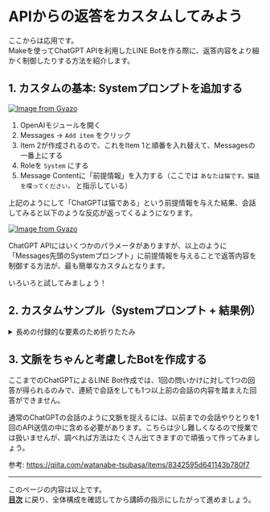 # APIからの返答をカスタムしてみよう

ここからは応用です。  
Makeを使ってChatGPT APIを利用したLINE Botを作る際に、返答内容をより細かく制御したりする方法を紹介します。

## 1. カスタムの基本: Systemプロンプトを追加する

[![Image from Gyazo](https://i.gyazo.com/60e329cbab749b3ca75984fe0c7729b3.gif)](https://gyazo.com/60e329cbab749b3ca75984fe0c7729b3)

1. OpenAIモジュールを開く
2. Messages → `Add item` をクリック
3. Item 2が作成されるので、これをItem 1と順番を入れ替えて、Messagesの一番上にする
4. Roleを `System` にする
5. Message Contentに「前提情報」を入力する（ここでは `あなたは猫です。猫語を喋ってください。` と指示している）

上記のようにして「ChatGPTは猫である」という前提情報を与えた結果、会話してみると以下のような反応が返ってくるようになります。

[![Image from Gyazo](https://i.gyazo.com/0302ea659d3ebccf20d95f11ab1e1e1b.jpg)](https://gyazo.com/0302ea659d3ebccf20d95f11ab1e1e1b)

ChatGPT APIにはいくつかのパラメータがありますが、以上のように「Messages先頭のSystemプロンプト」に前提情報を与えることで返答内容を制御する方法が、最も簡単なカスタムとなります。

いろいろと試してみましょう！

## 2. カスタムサンプル（Systemプロンプト + 結果例）

<details>
<summary>長めの付録的な要素のため折りたたみ</summary>

### 2-1. 翻訳Bot

#### Systemプロンプト

```
あなたは通訳者です。Userが日本語で話しかけるので、それをフランス語に簡潔に翻訳して回答してください。
```

#### 会話結果

[![Image from Gyazo](https://i.gyazo.com/56057e89a9f6a22e5960f84c54a7f012.jpg)](https://gyazo.com/56057e89a9f6a22e5960f84c54a7f012)

### 2-2. 漢字かな変換オウム返し

#### Systemプロンプト

```
Userは日本語の文章を送ります。その文章内のひらがなを、可能な限り全て漢字に変換し、変換後の文章を回答してください。
```

#### 会話結果

[![Image from Gyazo](https://i.gyazo.com/b008452cc29ceb32b6630ea433b5facb.jpg)](https://gyazo.com/b008452cc29ceb32b6630ea433b5facb)

### 2-3. JSONに要約と解析を含めてAPIとして

#### Systemプロンプト

```
Userは今日の日記をAssistantに送ります。
その内容を要約したものを[A]、その内容から予想されるUserの気分の良さを0から9の10段階で表した数値を[B]として、以下に示すJSONの形式で回答してください。

{ Summary: [A], Emotion: [B] }
```

#### 会話結果

[![Image from Gyazo](https://i.gyazo.com/36a3bf3da8667e7601e889a3315137f5.jpg)](https://gyazo.com/36a3bf3da8667e7601e889a3315137f5)

このパターンの場合、そのまま返答させる用ではなく、Make内で何かしらの処理を挟む必要がある場合に非常に効果的です。

### 2-4. 日時を考慮する

#### Systemプロンプト

```
現在の日時が {{addHours(now; 9)}} である日本のUserと会話しています。必要に応じて、現在の時間帯や季節に関連する話題を盛り込んだ回答をしてください。
```

上記プロンプトはMakeでのみ有効であり、 `addHours` などはMake上で利用できる関数となります。実際に入力すると以下のような表示になります。

[![Image from Gyazo](https://i.gyazo.com/77f1c7a912ae30968a95816990d2b5d9.png)](https://gyazo.com/77f1c7a912ae30968a95816990d2b5d9)

環境によっては `now` がすでに日本標準時として扱われる場合があり、その際は `{{addHours(now; 9)}}` を `{{now}}` と置き換えてください。

#### 会話結果

[![Image from Gyazo](https://i.gyazo.com/466b9eb6b94984257abba71fc87a3d5a.jpg)](https://gyazo.com/466b9eb6b94984257abba71fc87a3d5a)

### 2-5. ルールなどを教えてデジタル秘書に

#### Systemプロンプト

```
Assistantはアキバ寮の管理人「岡部」です。毎日の仕事を以下に箇条書きで示しますので、Userとの会話で必要になれば参考にしてください。

- 朝、各部屋の前からゴミを回収する
- 住民の外出時に必ず鍵を預かる
- ロビーの共用トイレの掃除
- 防犯カメラの確認
- 住民の郵便物の代理受け取り
```

#### 会話結果

[![Image from Gyazo](https://i.gyazo.com/9f8b2cf42b9360da6099249659a25d0e.jpg)](https://gyazo.com/9f8b2cf42b9360da6099249659a25d0e)

このような使い方は非常に便利ですが、たくさんのルールを教えこむとSystemプロンプトが大きくなり、1回あたりのトークン数が増大してすぐにフリートライアルクレジットが無くなってしまいます。

無料範囲内でプロトタイピングの際はほどほどにしておくか、独自のルールを調べられるAPIを自前で作ったうえで[Function Calling](https://dev.classmethod.jp/articles/understand-openai-function-calling/)で呼び出すと非常に効率がよくなります。

</details>

## 3. 文脈をちゃんと考慮したBotを作成する

ここまでのChatGPTによるLINE Bot作成では、1回の問いかけに対して1つの回答が得られるのみで、連続で会話をしても1つ以上前の会話の内容を踏まえた回答ができません。

通常のChatGPTの会話のように文脈を捉えるには、以前までの会話やりとりを1回のAPI送信の中に含める必要があります。こちらは少し難しくなるので授業では扱いませんが、調べれば方法はたくさん出てきますので頑張って作ってみましょう。

参考: <https://qiita.com/watanabe-tsubasa/items/8342595d641143b780f7>

---

このページの内容は以上です。  
**[目次](./readme.md)** に戻り、全体構成を確認してから講師の指示にしたがって進めましょう。